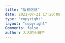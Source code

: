 ```yaml
---
title: "版权信息"
date: 2021-07-21 17:20:00
type: "copyright"
layout: "copyright"
Comments: false
author: 大大的小蜗牛
---
```

